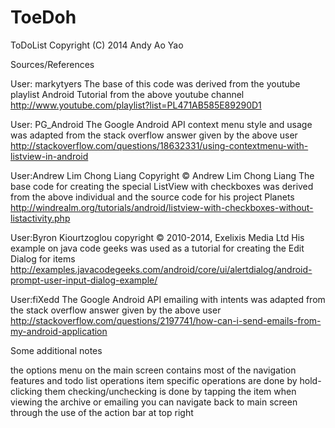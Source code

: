ToeDoh
======

ToDoList
Copyright (C) 2014  Andy Ao Yao

Sources/References

User: markytyers
The base of this code was derived from the youtube playlist Android Tutorial from the above youtube channel
http://www.youtube.com/playlist?list=PL471AB585E89290D1

User: PG_Android
The Google Android API context menu style and usage was adapted from the stack overflow answer given by the above user
http://stackoverflow.com/questions/18632331/using-contextmenu-with-listview-in-android

User:Andrew Lim Chong Liang 
Copyright © Andrew Lim Chong Liang
The base code for creating the special ListView with checkboxes was derived from the above individual and the source code for his project Planets
http://windrealm.org/tutorials/android/listview-with-checkboxes-without-listactivity.php

User:Byron Kiourtzoglou
copyright © 2010-2014, Exelixis Media Ltd
His example on java code geeks was used as a tutorial for creating the Edit Dialog for items
http://examples.javacodegeeks.com/android/core/ui/alertdialog/android-prompt-user-input-dialog-example/

User:fiXedd
The Google Android API emailing with intents was adapted from the stack overflow answer given by the above user
http://stackoverflow.com/questions/2197741/how-can-i-send-emails-from-my-android-application

Some additional notes

the options menu on the main screen contains most of the navigation features and todo list operations
item specific operations are done by hold-clicking them
checking/unchecking is done by tapping the item
when viewing the archive or emailing you can navigate back to main screen through the use of the action bar at top right
